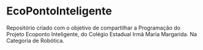 # EcoPontoInteligente
Repositório criado com o objetivo de compartilhar a Programação do Projeto Ecoponto Inteligente, do Colégio Estadual Irmã Maria Margarida. Na Categoria de Robótica.
